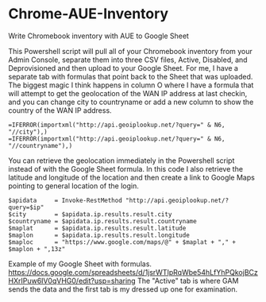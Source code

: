 # Chrome-AUE-Inventory
Write Chromebook inventory with AUE to Google Sheet

This Powershell script will pull all of your Chromebook inventory from your Admin Console, separate them into three CSV files, Active, Disabled, and Deprovisioned
and then upload to your Google Sheet. For me, I have a separate tab with formulas that point back to the Sheet that was uploaded.
The biggest magic I think happens in column O where I have a formula that will attempt to get the geolocation of the WAN IP address at last checkin, and you can change
city to countryname or add a new column to show the country of the WAN IP address.
```
=IFERROR(importxml("http://api.geoiplookup.net/?query=" & N6, "//city"),)
=IFERROR(importxml("http://api.geoiplookup.net/?query=" & N6, "//countryname"),)
```

You can retrieve the geolocation immediately in the Powershell script instead of with the Google Sheet formula. In this code I also retrieve the latitude and longitude
of the location and then create a link to Google Maps pointing to general location of the login.
```
$apidata     = Invoke-RestMethod "http://api.geoiplookup.net/?query=$ip"
$city        = $apidata.ip.results.result.city
$countryname = $apidata.ip.results.result.countryname
$maplat      = $apidata.ip.results.result.latitude
$maplon      = $apidata.ip.results.result.longitude
$maploc      = "https://www.google.com/maps/@" + $maplat + "," + $maplon + ",13z"
```
Example of my Google Sheet with formulas.
https://docs.google.com/spreadsheets/d/1jsrWTIpRqWbe54hLfYhPQkojBCzHXrIPuw6IV0qVHG0/edit?usp=sharing
The "Active" tab is where GAM sends the data and the first tab is my dressed up one for examination.
